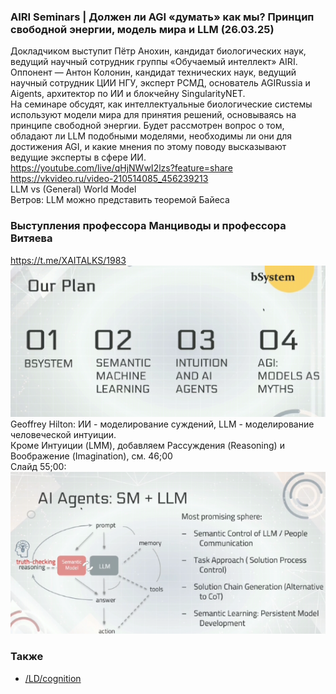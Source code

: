 
### AIRI Seminars | Должен ли AGI «думать» как мы? Принцип свободной энергии, модель мира и LLM (26.03.25)
Докладчиком выступит Пётр Анохин, кандидат биологических наук, ведущий научный сотрудник группы «Обучаемый интеллект» AIRI. Оппонент — Антон Колонин, кандидат технических наук, ведущий научный сотрудник ЦИИ НГУ, эксперт РСМД, основатель AGIRussia и Aigents, архитектор по ИИ и блокчейну SingularityNET.  
На семинаре обсудят, как интеллектуальные биологические системы используют модели мира для принятия решений, основываясь на принципе свободной энергии. Будет рассмотрен вопрос о том, обладают ли LLM подобными моделями, необходимы ли они для достижения AGI, и какие мнения по этому поводу высказывают ведущие эксперты в сфере ИИ.  
https://youtube.com/live/qHjNWwI2lzs?feature=share  
https://vkvideo.ru/video-210514085_456239213  
LLM vs (General) World Model  
Ветров: LLM можно представить теоремой Байеса  

### Выступления профессора Манциводы и профессора Витяева
https://t.me/XAITALKS/1983   
![ris1](bsystem.png)  
Geoffrey Hilton: ИИ - моделирование суждений, LLM - моделирование человеческой интуиции.  
Кроме Интуиции (LMM), добавляем Рассуждения (Reasoning) и Воображение (Imagination), см. 46;00  
Слайд 55;00:  
![ris1](SM_LLM.png)
### Также
- [/LD/cognition](https://github.com/bpmbpm/doc/tree/main/LD/cognition)
